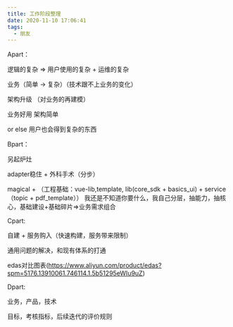 ```yaml
---
title: 工作阶段整理
date: 2020-11-10 17:06:41
tags:
  - 朋友
---
```

Apart：

逻辑的复杂 => 用户使用的复杂 + 运维的复杂

业务（简单 -> 复杂）（技术跟不上业务的变化）

架构升级 （对业务的再建模）

业务好用
架构简单

or else 用户也会得到复杂的东西


Bpart：

另起炉灶

adapter稳住 + 外科手术（分步）

magical + （工程基础：vue-lib,template, lib(core_sdk + basics_ui) + service（topic + pdf_template））
我还是不知道你要什么，我自己分层，抽能力，抽核心，基础建设+基础碎片=>业务需求组合



Cpart:

自建 + 服务购入（快速构建，服务带来限制）

通用问题的解决，和现有体系的打通

edas对比图表(https://www.aliyun.com/product/edas?spm=5176.13910061.746114.1.5b51295eWIu9uZ)



Dpart:

业务，产品，技术

目标，考核指标，后续迭代的评价规则
